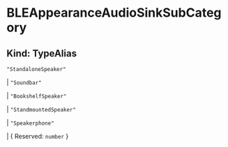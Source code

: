 # **BLEAppearanceAudioSinkSubCategory**

## **Kind: TypeAlias**

`"StandaloneSpeaker"`

| `"Soundbar"`

| `"BookshelfSpeaker"`

| `"StandmountedSpeaker"`

| `"Speakerphone"`

| { Reserved: `number` }
